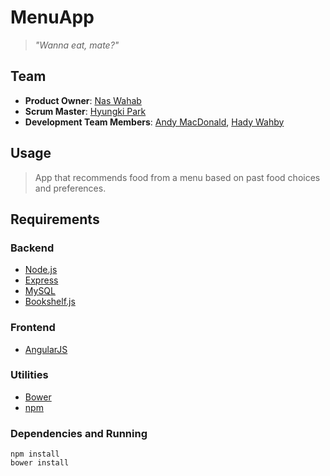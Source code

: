 # MenuApp

> *"Wanna eat, mate?"*

## Team

  - __Product Owner__: [Nas Wahab](https://github.com/bllnd)
  - __Scrum Master__: [Hyungki Park](https://github.com/hyungkip)
  - __Development Team Members__: [Andy MacDonald](https://github.com/andrewomacdonald), [Hady Wahby](https://github.com/)

## Usage

> App that recommends food from a menu based on past food choices and preferences.

## Requirements

### Backend
- [Node.js](https://nodejs.org/)
- [Express](http://expressjs.com/)
- [MySQL](https://www.mysql.com/)
- [Bookshelf.js](http://bookshelfjs.org/)

### Frontend
- [AngularJS](https://angularjs.org/)

### Utilities
- [Bower](http://bower.io/)
- [npm](https://www.npmjs.com/)

### Dependencies and Running

```
npm install
bower install
```
